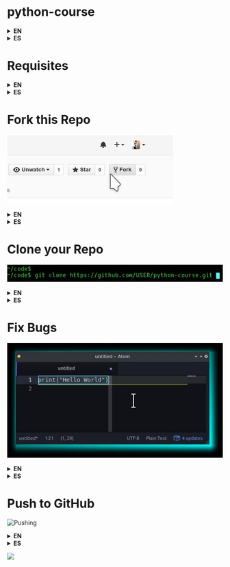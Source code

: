 
# python-course

<details title="Click here for English Language"><summary><b>EN</b></summary>
Python 3 Course SelfGuided Automatized for GitHub for Classrooms.
</details><details title="Click aca para lenguage Espanol"><summary><b>ES</b></summary>
Curso Python 3 Castellano AutoGuiado Automatizado para GitHub for Classrooms.
</details>


# Requisites

<details title="Click here for English Language"><summary><b>EN</b></summary>
- Linux Operating System (Any Distribution, like Kubuntu, Arch, Fedora, etc. Its Free).
- [GitHub Account](https://github.com/join) (Its Free).
- Git (Depends on your Linux Distrition how to install it).
- Python 3 (Depends on your Linux Distrition how to install it).
</details><details title="Click aca para lenguage Espanol"><summary><b>ES</b></summary>
- Sistema Operativo Linux (Cualquier Distribucion, como Kubuntu, Arch, Fedora, etc. Es Gratis).
- [Cuenta de Usuario en GitHub](https://github.com/join) (Es Gratis).
- Git (Depende de tu Distribucion Linux como se instala).
- Python 3 (Depende de tu Distribucion Linux como se instala).
</details>


# Fork this Repo

![Fork](img/forking.jpg)

<details title="Click here for English Language"><summary><b>EN</b></summary>
Make a copy of this source code repository into your own GitHub account.
A repository is a type of folder on GitHub/Git that handles Versions. 
Making a copy of a repository is called **forking**. 
On the web browser, on the GitHub page of your repo fork, click on the 'Fork' button (at the top of the screen on the right hand side), and it will automatically copy of everything in this repository will appear under your account. 
When is Forked into your account, you can Edit, Rename, Move, Copy, Delete, Create, Add files and folders.
</details><details title="Click aca para lenguage Espanol"><summary><b>ES</b></summary>
Hace una copia de este repositorio de codigo fuente en tu cuenta de GitHub.
Un repositorio es un tipo de carpeta en GitHub/Git que maneja Versions. 
Hacer una copia de un repositorio se llama **forking**. 
En el navegador web, en la pagina de GitHub de tu repo fork, click en el boton de 'Fork' (arriba a la derecha de la pagina), y esto automaticamente copiara todo en este repositorio y aparecera bajo tu cuenta. 
Cuando se Forkea en tu cuenta, podras Editar, Renombrar, Mover, Copiar, Borrar, Crear, Agregar archivos y carpetas.
</details>


# Clone your Repo

![Clone](img/cloning.jpg)

<details title="Click here for English Language"><summary><b>EN</b></summary>
The repo should have an exact copy on your GutHub account, now we clone it to work fixing Errors or Bugs!

*Note: You will need to be connected to the internet in order to clone the repo.*

From a Command Line Terminal, execute the following command to clone the repo on your GitHub account:

   ```
   git clone https://github.com/USER/python-course.git
   ``` 
   *Note that you need to replace 'USER' with your GitHub account username.*

When it finishes the clone of the repo, you will see a new directory on your computer with the same contents that the repo.
The Fork will remain accessible from the GitHub web page of your account via web browser.
</details><details title="Click aca para lenguage Espanol"><summary><b>ES</b></summary>
El repo debe tener una copia igual en tu cuenta de GitHub, ahora lo clonaremos para trabajar arreglando los Errores o Bugs!

*Nota: Deberas tener conexion a internet para poder clonar el repo.*

Desde una Terminal de Linea de Comandos, ejecuta el siguiente comando para clonar el repo desde tu cuenta de GitHub:

   ```
   git clone https://github.com/USER/python-course.git
   ``` 
   *Importante cambia 'USER' con TU usuario de GitHub.*

Cuando termine de clonar el repo, en tu computadora tendras una nueva carpeta con lo mismo que tiene el repo.
El Fork quedara accesible desde la pagina de GitHub en tu cuenta via navegador web.
</details>


# Fix Bugs

![BugFixing](img/bugfixing.jpg)

<details title="Click here for English Language"><summary><b>EN</b></summary>
Explore the repo..., see folders and files..., read the code...
The tasks are divided by folders with numbers,
the lower numbers are easy ones, the higher more complex,
all of them have imperfections that makes them do not work correctly,
choose a folder and start trying to fix it until you make it work.

Edit the code with a text editor, test the code executing it with Python on your computer.

when it works correclty and do not return errors save it.
</details><details title="Click aca para lenguage Espanol"><summary><b>ES</b></summary>
Explora el repo..., mira las carpetas y archivos..., lee codigo...
Los trabajos estan divididos en carpetas con numeros, 
siendo los mas bajos relativamente faciles, los mas altos mas complejos,
todos tienen imperfecciones por las cuales no funcionan completamente bien,
elije una carpeta con trabajo y comienza a intentar resolverlo hasta hacerlo funcionar.

Edita el codigo con un editor de texto, prueba el codigo ejecutandolo con python en tu computadora.

Cuando funcione correctamente y no devuelva error Guardalo.
</details>


# Push to GitHub

![Pushing](img/pushing.jpg)

<details title="Click here for English Language"><summary><b>EN</b></summary>
Open a Command Line Terminal, change directory to where your updated fixed code file is located.

- Execute `git status` to **see the current Status** of the local copy of your repo.
- Execute `git commit -m "my commit message" file.py` to **Commit your changes** 
*(Note that the commit message acts as a reminder for you or your collaborators about what you have done to the file).*
- Finally, execute `git push` to **Push to GitHub**. 
You will be asked for your GitHub username and password 
*(Passwords are not shown on the Terminal for Security)*, 
if user and password are Ok, it will Upload to your GitHub Repo Fork under your GitHub account,
you can now view the changes via web browser on the page of your repo.
</details><details title="Click aca para lenguage Espanol"><summary><b>ES</b></summary>
Abre una Terminal de Linea de Comandos, cambia de carpeta a la que tiene el codigo actualizado arreglado.

- Ejecuta `git status` para **ver el estado actual** de la copia local de tu repo.
- Ejecuta `git commit -m "mi mensaje de commit" archivo.py` para **Commitear tus cambios**
*(Nota que el mensaje de commit actua como recordatorio para vos o tus colaboradores acerca de que es lo que hiciste en el archivo).*
- Finalmente, ejecuta `git push` para **Pushear a GitHub**.
Te preguntara tu usuario y password de GitHub
*(Passwords no se muestran el la Terminal de Linea de Comandos por seguridad)*,
si el usuario y password estan bien, este subira a tu Repo Fork de GitHub bajo tu cuenta de GitHub,
puedes ver los cambios via navegador web en la pagina de tu repo.
</details>


![](command-commit.png)
